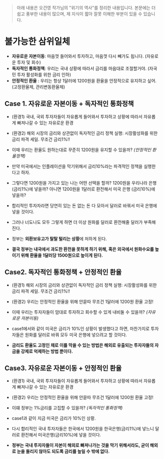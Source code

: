 
> 아래 내용은 오건영 작가님의 "위기의 역사"를 정리한 내용입니다. 본문에는 더 쉽고 풍부한 내용이 많으며, 제 지식이 짧아 잘못 이해한 부분이 있을 수 있습니다. 

# 불가능한 삼위일체 
- **자유로운 자본이동**: 마음껏 들어와서 투자하고, 마음껏 다시 빼가도 됩니다. (자유로운 투자 및 회수)
- **독자적인 통화정책**: 우리는 국내 상황에 따라서 금리를 마음대로 조절할거야. (자국민 투자 활성화를 위한 금리 인하)
- **안정적인 환율** : 우리는 항상 1달러에 1200원을 환율을 안정적으로 유지하고 싶어. (고정환율제, 관리변동환율제)

## Case 1. 자유로운 자본이동 + 독자적인 통화정책
- (환경1) 국내, 국외 투자자들이 자유롭게 들어와서 투자하고 상황에 따라서 자유롭게 빠져나갈 수 있는 자유로운 환경 
- (환경2) 해외 시장의 금리와 상관없이 독자적인 금리 정책 실행: 시장활성화를 위한 금리 파격 세일. 무조건 금리1%!!

- 이때 우리는 환율도 원하는대로 꾸준히 1200원을 유지할 수 있을까? *(안정적인 환율정책)*
- 만약 미국에서는 인플레이션을 막기위해서 금리10%라는 파격적인 정책을 실행한다고 하자. 
- 그렇다면 1200원을 가지고 있는 나는 어떤 선택을 할까? 1200원을 우리나라 은행(금리1%)에 넣을까? 아니면 1200원을 1달러로 환전해서 미국 은행 (금리10%)에 넣을까? 
- 합리적인 투자자라면 당연히 있는 돈 없는 돈 다 모아서 달러로 바꿔서 미국 은행에 넣을 것이다.
- 그러나 너도나도 모두 그렇게 하면 더 이상 원화를 달러로 환전해줄 달러가 부족해진다.
- 정부는 **외환보유고가 탈탈 털리는 상황**에 처하게 된다. 
- **결국 정부는 내국에서 과도한 환전을 못하게 하기 위해, 혹은 외국에서 원화수요를 높이기 위해 환율을 1달러당 1500원으로 높이게 된다.** 

## Case2.  독자적인 통화정책 + 안정적인 환율
- (환경1) 해외 시장의 금리와 상관없이 독자적인 금리 정책 실행: 시장활성화를 위한 금리 파격 세일. 무조건 금리1%!!
- (환경2) 우리는 안정적인 환율을 위해 안묻따 무조건 1달러에 1200원 환율 고정!

- 이때 우리는 투자자들이 맘대로 투자하고 회수할 수 있게 내비둘 수 있을까? *(자유로운 자본이동)* 
- case1에서와 같이 미국은 금리가 10%인 상황이 발생했다고 하면, 마찬가지로 투자자들은 원화를 달러로 바꿔 모두 미국 은행에 넣으려고 할 것이다. 
- **금리도 환율도 고정인 채로 이를 막을 수 있는 방법은 해외로 유출되는 투자자들의 자금을 강제로 억제하는 방법 뿐이다.** 

## Case3. 자유로운 자본이동 + 안정적인 환율
 - (환경1) 국내, 국외 투자자들이 자유롭게 들어와서 투자하고 상황에 따라서 자유롭게 빠져나갈 수 있는 자유로운 환경 
 - (환경2) 우리는 안정적인 환율을 위해 안묻따 무조건 1달러에 1200원 환율 고정!

- 이떄 정부는 1%금리를 고집할 수 있을까? *(독자적인 통화정책)*
- case1과 같이 지금 미국은 금리가 10%인 상황. 
- 다시 합리적인 국내 투자자들은 한국에서 1200원을 한국은행(금리1%)에 넣느니 달러로 환전해서 미국은행(금리10%)에 넣을 것이다. 
- **정부는 국내 투자자들이 자본이 해외로 빠져나가는 것을 막기 위해서라도, 굳이 해외로 눈을 돌리지 않아도 되도록 금리를 높일 수 밖에 없다.** 
